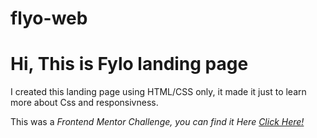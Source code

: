 # flyo-web
<h1>Hi, This is Fylo landing page</h1>
I created this landing page using HTML/CSS only, it made it just to learn more about Css and responsivness.

This was a <i>Frontend Mentor<i/> Challenge, you can find it Here <a href="shorturl.at/dwC26">Click Here!</a>

